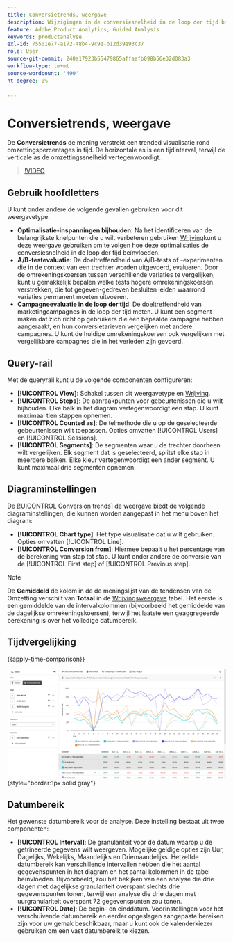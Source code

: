 ```yaml
---
title: Conversietrends, weergave
description: Wijzigingen in de conversiesnelheid in de loop der tijd bijhouden.
feature: Adobe Product Analytics, Guided Analysis
keywords: productanalyse
exl-id: 75501e77-a172-48b4-9c91-b12d39e93c37
role: User
source-git-commit: 240a17923b55479865affaafb098b56e32d083a3
workflow-type: tm+mt
source-wordcount: '490'
ht-degree: 0%

---
```


# Conversietrends, weergave

De **Conversietrends** de mening verstrekt een trended visualisatie rond omzettingspercentages in tijd. De horizontale as is een tijdinterval, terwijl de verticale as de omzettingssnelheid vertegenwoordigt.

>[!VIDEO](https://video.tv.adobe.com/v/3421662/?learn=on)

## Gebruik hoofdletters

U kunt onder andere de volgende gevallen gebruiken voor dit weergavetype:

* **Optimalisatie-inspanningen bijhouden**: Na het identificeren van de belangrijkste knelpunten die u wilt verbeteren gebruiken [Wrijving](friction.md)kunt u deze weergave gebruiken om te volgen hoe deze optimalisaties de conversiesnelheid in de loop der tijd beïnvloeden.
* **A/B-testevaluatie**: De doeltreffendheid van A/B-tests of -experimenten die in de context van een trechter worden uitgevoerd, evalueren. Door de omrekeningskoersen tussen verschillende variaties te vergelijken, kunt u gemakkelijk bepalen welke tests hogere omrekeningskoersen verstrekken, die tot gegeven-gedreven besluiten leiden waarrond variaties permanent moeten uitvoeren.
* **Campagneevaluatie in de loop der tijd**: De doeltreffendheid van marketingcampagnes in de loop der tijd meten. U kunt een segment maken dat zich richt op gebruikers die een bepaalde campagne hebben aangeraakt, en hun conversietarieven vergelijken met andere campagnes. U kunt de huidige omrekeningskoersen ook vergelijken met vergelijkbare campagnes die in het verleden zijn gevoerd.

## Query-rail

Met de queryrail kunt u de volgende componenten configureren:

* **[!UICONTROL View]**: Schakel tussen dit weergavetype en [Wrijving](friction.md).
* **[!UICONTROL Steps]**: De aanraakpunten voor gebeurtenissen die u wilt bijhouden. Elke balk in het diagram vertegenwoordigt een stap. U kunt maximaal tien stappen opnemen.
* **[!UICONTROL Counted as]**: De telmethode die u op de geselecteerde gebeurtenissen wilt toepassen. Opties omvatten [!UICONTROL Users] en [!UICONTROL Sessions].
* **[!UICONTROL Segments]**: De segmenten waar u de trechter doorheen wilt vergelijken. Elk segment dat is geselecteerd, splitst elke stap in meerdere balken. Elke kleur vertegenwoordigt een ander segment. U kunt maximaal drie segmenten opnemen.

## Diagraminstellingen

De [!UICONTROL Conversion trends] de weergave biedt de volgende diagraminstellingen, die kunnen worden aangepast in het menu boven het diagram:

* **[!UICONTROL Chart type]**: Het type visualisatie dat u wilt gebruiken. Opties omvatten [!UICONTROL Line].
* **[!UICONTROL Conversion from]**: Hiermee bepaalt u het percentage van de berekening van stap tot stap. U kunt onder andere de conversie van de [!UICONTROL First step] of [!UICONTROL Previous step].

>[!NOTE]
>
>De **Gemiddeld** de kolom in de de meningslijst van de tendensen van de Omzetting verschilt van **Totaal** in de [Wrijvingsweergave](friction.md) tabel. Het eerste is een gemiddelde van de intervalkolommen (bijvoorbeeld het gemiddelde van de dagelijkse omrekeningskoersen), terwijl het laatste een geaggregeerde berekening is over het volledige datumbereik.

## Tijdvergelijking

{{apply-time-comparison}}

![Conversietrends tijdvergelijking](../assets/conversion-trends-compare.png){style="border:1px solid gray"}

## Datumbereik

Het gewenste datumbereik voor de analyse. Deze instelling bestaat uit twee componenten:

* **[!UICONTROL Interval]**: De granulariteit voor de datum waarop u de getrineerde gegevens wilt weergeven. Mogelijke geldige opties zijn Uur, Dagelijks, Wekelijks, Maandelijks en Driemaandelijks. Hetzelfde datumbereik kan verschillende intervallen hebben die het aantal gegevenspunten in het diagram en het aantal kolommen in de tabel beïnvloeden. Bijvoorbeeld, zou het bekijken van een analyse die drie dagen met dagelijkse granulariteit overspant slechts drie gegevenspunten tonen, terwijl een analyse die drie dagen met uurgranulariteit overspant 72 gegevenspunten zou tonen.
* **[!UICONTROL Date]**: De begin- en einddatum. Voorinstellingen voor het verschuivende datumbereik en eerder opgeslagen aangepaste bereiken zijn voor uw gemak beschikbaar, maar u kunt ook de kalenderkiezer gebruiken om een vast datumbereik te kiezen.
